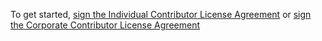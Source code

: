 To get started, <a href="https://goo.gl/forms/pfjaTq2akPDLqtaJ2">sign the Individual Contributor License Agreement</a> or <a href="https://goo.gl/forms/ZuXlckMyblaLwQr52">sign the Corporate Contributor License Agreement</a>
